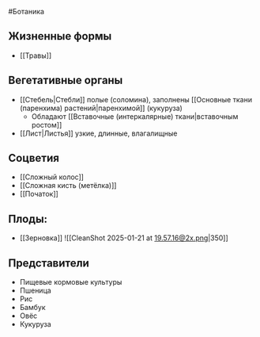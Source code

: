 #Ботаника 
## Жизненные формы 
- [[Травы]]
## Вегетативные органы
- [[Стебель|Стебли]] полые (соломина), заполнены [[Основные ткани (паренхима) растений|паренхимой]] (кукуруза)
	- Обладают [[Вставочные (интеркалярные) ткани|вставочным ростом]]
- [[Лист|Листья]] узкие, длинные, влагалищные 
## Соцветия
- [[Сложный колос]]
- [[Сложная кисть (метёлка)]]
- [[Початок]]
## Плоды: 
- [[Зерновка]]
![[CleanShot 2025-01-21 at 19.57.16@2x.png|350]]
## Представители
- Пищевые кормовые культуры 
- Пшеница
- Рис
- Бамбук
- Овёс 
- Кукуруза 